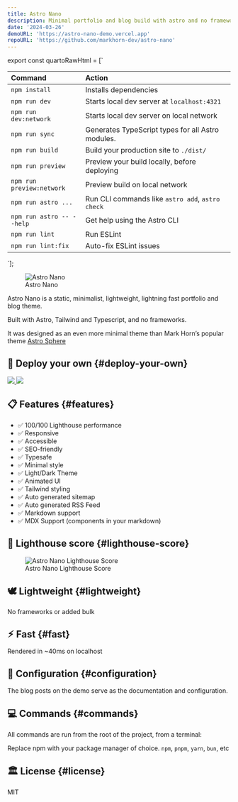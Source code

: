 ```yaml
---
title: Astro Nano
description: Minimal portfolio and blog build with astro and no frameworks.
date: '2024-03-26'
demoURL: 'https://astro-nano-demo.vercel.app'
repoURL: 'https://github.com/markhorn-dev/astro-nano'
---
```





export const quartoRawHtml =
[`
<table>
<colgroup>
<col style="width: 33%" />
<col style="width: 66%" />
</colgroup>
<thead>
<tr class="header">
<th style="text-align: left;">Command</th>
<th style="text-align: left;">Action</th>
</tr>
</thead>
<tbody>
<tr class="odd">
<td style="text-align: left;"><code>npm install</code></td>
<td style="text-align: left;">Installs dependencies</td>
</tr>
<tr class="even">
<td style="text-align: left;"><code>npm run dev</code></td>
<td style="text-align: left;">Starts local dev server at <code>localhost:4321</code></td>
</tr>
<tr class="odd">
<td style="text-align: left;"><code>npm run dev:network</code></td>
<td style="text-align: left;">Starts local dev server on local network</td>
</tr>
<tr class="even">
<td style="text-align: left;"><code>npm run sync</code></td>
<td style="text-align: left;">Generates TypeScript types for all Astro modules.</td>
</tr>
<tr class="odd">
<td style="text-align: left;"><code>npm run build</code></td>
<td style="text-align: left;">Build your production site to <code>./dist/</code></td>
</tr>
<tr class="even">
<td style="text-align: left;"><code>npm run preview</code></td>
<td style="text-align: left;">Preview your build locally, before deploying</td>
</tr>
<tr class="odd">
<td style="text-align: left;"><code>npm run preview:network</code></td>
<td style="text-align: left;">Preview build on local network</td>
</tr>
<tr class="even">
<td style="text-align: left;"><code>npm run astro ...</code></td>
<td style="text-align: left;">Run CLI commands like <code>astro add</code>, <code>astro check</code></td>
</tr>
<tr class="odd">
<td style="text-align: left;"><code>npm run astro -- --help</code></td>
<td style="text-align: left;">Get help using the Astro CLI</td>
</tr>
<tr class="even">
<td style="text-align: left;"><code>npm run lint</code></td>
<td style="text-align: left;">Run ESLint</td>
</tr>
<tr class="odd">
<td style="text-align: left;"><code>npm run lint:fix</code></td>
<td style="text-align: left;">Auto-fix ESLint issues</td>
</tr>
</tbody>
</table>
`];

<figure>
<img src="../../..\astro-nano.png" alt="Astro Nano" />
<figcaption aria-hidden="true">Astro Nano</figcaption>
</figure>

Astro Nano is a static, minimalist, lightweight, lightning fast
portfolio and blog theme.

Built with Astro, Tailwind and Typescript, and no frameworks.

It was designed as an even more minimal theme than Mark Horn’s popular
theme [Astro Sphere](https://github.com/markhorn-dev/astro-sphere)

## 🚀 Deploy your own {#deploy-your-own}

<a target="_blank" aria-label="Deploy with Vercel" href="https://vercel.com/new/clone?repository-url=https://github.com/markhorn-dev/astro-nano">
<img src="/deploy_vercel.svg" /> </a>
<a target="_blank" aria-label="Deploy with Netlify" href="https://app.netlify.com/start/deploy?repository=https://github.com/markhorn-dev/astro-nano">
<img src="/deploy_netlify.svg" /> </a>

## 📋 Features {#features}

-   ✅ 100/100 Lighthouse performance
-   ✅ Responsive
-   ✅ Accessible
-   ✅ SEO-friendly
-   ✅ Typesafe
-   ✅ Minimal style
-   ✅ Light/Dark Theme
-   ✅ Animated UI
-   ✅ Tailwind styling
-   ✅ Auto generated sitemap
-   ✅ Auto generated RSS Feed
-   ✅ Markdown support
-   ✅ MDX Support (components in your markdown)

## 💯 Lighthouse score {#lighthouse-score}

<figure>
<img src="../../..\astro-nano-lighthouse.jpg"
alt="Astro Nano Lighthouse Score" />
<figcaption aria-hidden="true">Astro Nano Lighthouse Score</figcaption>
</figure>

## 🕊️ Lightweight {#lightweight}

No frameworks or added bulk

## ⚡︎ Fast {#fast}

Rendered in ~40ms on localhost

## 📄 Configuration {#configuration}

The blog posts on the demo serve as the documentation and configuration.

## 💻 Commands {#commands}

All commands are run from the root of the project, from a terminal:

Replace npm with your package manager of choice. `npm`, `pnpm`, `yarn`,
`bun`, etc

<div dangerouslySetInnerHTML={{ __html: quartoRawHtml[0] }} />

## 🏛️ License {#license}

MIT
